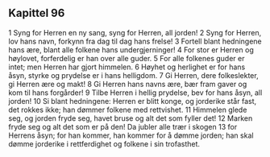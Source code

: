 ## Kapittel 96

1 Syng for Herren en ny sang, syng for Herren, all jorden!
2 Syng for Herren, lov hans navn, forkynn fra dag til dag hans frelse!
3 Fortell blant hedningene hans ære, blant alle folkene hans undergjerninger!
4 For stor er Herren og høylovet, forferdelig er han over alle guder.
5 For alle folkenes guder er intet; men Herren har gjort himmelen.
6 Høyhet og herlighet er for hans åsyn, styrke og prydelse er i hans helligdom.
7 Gi Herren, dere folkeslekter, gi Herren ære og makt!
8 Gi Herren hans navns ære, bær fram gaver og kom til hans forgårder!
9 Tilbe Herren i hellig prydelse, bev for hans åsyn, all jorden!
10 Si blant hedningene: Herren er blitt konge, og jorderike står fast, det rokkes ikke; han dømmer folkene med rettvishet.
11 Himmelen glede seg, og jorden fryde seg, havet bruse og alt det som fyller det!
12 Marken fryde seg og alt det som er på den! Da jubler alle trær i skogen
13 for Herrens åsyn; for han kommer, han kommer for å dømme jorden; han skal dømme jorderike i rettferdighet og folkene i sin trofasthet.
